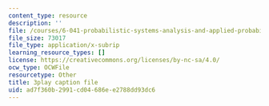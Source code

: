 ```yaml
---
content_type: resource
description: ''
file: /courses/6-041-probabilistic-systems-analysis-and-applied-probability-fall-2010/ad7f360b2991cd04686ee2788dd93dc6_IkbkEtOOC1Y.srt
file_size: 73017
file_type: application/x-subrip
learning_resource_types: []
license: https://creativecommons.org/licenses/by-nc-sa/4.0/
ocw_type: OCWFile
resourcetype: Other
title: 3play caption file
uid: ad7f360b-2991-cd04-686e-e2788dd93dc6
---
```

